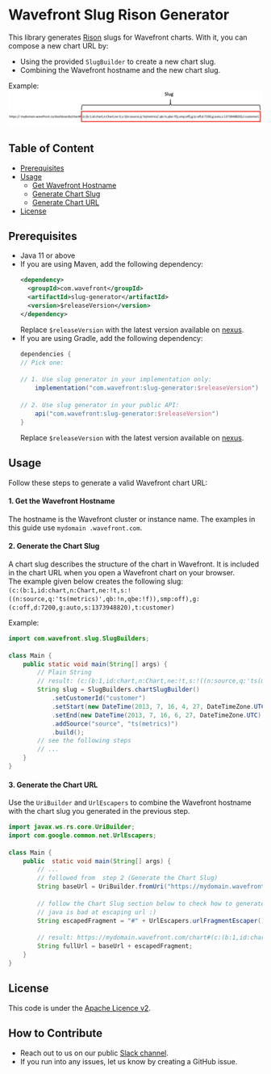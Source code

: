# Wavefront Slug Rison Generator
This library generates [Rison](https://rison.io/#:~:text=What%20is%20Rison,metaweb(acquired%20by%20google))
slugs for Wavefront charts. With it, you can compose a new chart URL by:
* Using the provided `SlugBuilder` to create a new chart slug.
* Combining the Wavefront hostname and the new chart slug.

Example:
![example](slug_intro.png)

## Table of Content
* [Prerequisites](#prerequisites)
* [Usage](#usage)
   * [Get Wavefront Hostname](#1-get-wavefront-hostname)
   * [Generate Chart Slug](#2-generate-chart-slug)
   * [Generate Chart URL](#3-generate-chart-url)
* [License](#license)

## Prerequisites
* Java 11 or above
* If you are using Maven, add the following dependency:
    ```xml
    <dependency>
      <groupId>com.wavefront</groupId>
      <artifactId>slug-generator</artifactId>
      <version>$releaseVersion</version>
    </dependency>
    ```
    Replace `$releaseVersion` with the latest version available on [nexus](https://repo.wavefront.com/#welcome).
* If you are using Gradle, add the following dependency:
    ```groovy
    dependencies {
    // Pick one:

    // 1. Use slug generator in your implementation only:
        implementation("com.wavefront:slug-generator:$releaseVersion")

    // 2. Use slug generator in your public API:
        api("com.wavefront:slug-generator:$releaseVersion")
    }
    ```
    Replace `$releaseVersion` with the latest version available on [nexus](https://repo.wavefront.com/#welcome).

## Usage
Follow these steps to generate a valid Wavefront chart URL:

#### 1. Get the Wavefront Hostname
The hostname is the Wavefront cluster or instance name. The examples in this guide use `mydomain
.wavefront.com`.

#### 2. Generate the Chart Slug
A chart slug describes the structure of the chart in Wavefront. It is included in the chart URL
when you open a Wavefront chart on your browser.  
The example given below creates the following slug:  
`(c:(b:1,id:chart,n:Chart,ne:!t,s:!((n:source,q:'ts(metrics)',qb:!n,qbe:!f)),smp:off),g:(c:off,d:7200,g:auto,s:1373948820),t:customer)`

Example:
```java
import com.wavefront.slug.SlugBuilders;

class Main {
    public static void main(String[] args) {
        // Plain String
        // result: (c:(b:1,id:chart,n:Chart,ne:!t,s:!((n:source,q:'ts(metrics)',qb:!n,qbe:!f)),smp:off),g:(c:off,d:7200,g:auto,s:1373948820),t:customer)
        String slug = SlugBuilders.chartSlugBuilder()
            .setCustomerId("customer")
            .setStart(new DateTime(2013, 7, 16, 4, 27, DateTimeZone.UTC))
            .setEnd(new DateTime(2013, 7, 16, 6, 27, DateTimeZone.UTC))
            .addSource("source", "ts(metrics)")
            .build();
        // see the following steps
        // ...
    }
}
```

#### 3. Generate the Chart URL
Use the `UriBuilder` and `UrlEscapers` to combine the Wavefront hostname with the chart slug you
generated in the previous step.
```java
import javax.ws.rs.core.UriBuilder;
import com.google.common.net.UrlEscapers;

class Main {
    public  static void main(String[] args) {
        // ...
        // followed from  step 2 (Generate the Chart Slug)
        String baseUrl = UriBuilder.fromUri("https://mydomain.wavefront.com/chart").build().toString();

        // follow the Chart Slug section below to check how to generate a slug
        // java is bad at escaping url :)
        String escapedFragment = "#" + UrlEscapers.urlFragmentEscaper().escape(slug);

        // result: https://mydomain.wavefront.com/chart#(c:(b:1,id:chart,n:Chart,ne:!t,s:!((n:source,q:'ts(metrics)',qb:!n,qbe:!f)),smp:off),g:(c:off,d:7200,g:auto,s:1373948820),t:customer)
        String fullUrl = baseUrl + escapedFragment;
    }
}
```

## License
This code is under the [Apache Licence v2](LICENSE).

## How to Contribute
* Reach out to us on our public [Slack channel](https://www.wavefront.com/join-public-slack).
* If you run into any issues, let us know by creating a GitHub issue.
